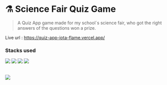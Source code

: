 # ⚗️ Science Fair Quiz Game

>  A Quiz App game made for my school´s science fair, who got the right answers of the questions won a prize.

Live url : https://quiz-app-iota-flame.vercel.app/

### Stacks used
<div>
<img src='https://img.shields.io/badge/typescript-%23007ACC.svg?style=for-the-badge&logo=typescript&logoColor=white'/>
<img src='https://img.shields.io/badge/react-%2320232a.svg?style=for-the-badge&logo=react&logoColor=%2361DAFB'/>
<img src='https://img.shields.io/badge/Next-black?style=for-the-badge&logo=next.js&logoColor=white'/>
<img src='https://img.shields.io/badge/tailwindcss-%2338B2AC.svg?style=for-the-badge&logo=tailwind-css&logoColor=white'/>
<div/> <br/> <br/>

<img width:800 height:800 src='https://user-images.githubusercontent.com/94712001/202789501-e7bc5813-4eea-4ba1-b293-e864373069be.gif' />

